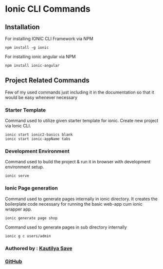 # Ionic CLI Commands

## Installation

For installing IONIC CLI Framework via NPM

```text
npm install -g ionic
```

For installing ionic angular via NPM

```text
npm install ionic-angular
```

## Project Related Commands

Few of my used commands just including it in the documentation so that it would be easy whenever necessary

### Starter Template

Command used to utilize given starter template for ionic. Create new project via Ionic CLI.

```text
ionic start ionic2-basics blank
ionic start ionic-appName tabs
```

### Development Environment

Command used to build the project & run it in browser with development environment setup.

```text
ionic serve
```

### Ionic Page generation

Command used to generate pages internally in ionic directory. It creates the boilerplate code necessary for running the basic web-app cum ionic wrapper app.

```text
ionic generate page shop
```

Command used to generate pages in sub directory internally

```text
ionic g c users/admin
```

### Authored by : [Kautilya Save](https://kautilya.design)

### [GitHub](https://github.com/SensehacK)

